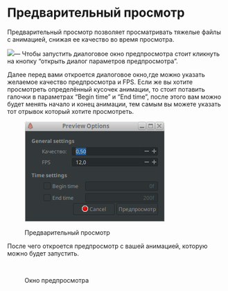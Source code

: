 # Предварительный просмотр

Предварительный просмотр позволяет просматривать тяжелые файлы с анимацией, снижая ее качество во время просмотра.

![](https://lh7-us.googleusercontent.com/9H-GFgtdDbr-JZkpI\_iZkhLejeyO4TN5QrStefCHaoBdL6GKBuaYX\_\_TXXdUBxMvx6bszghoVC0yZbGgDMt8kKEt6K1b0ps2UZJN8KzyB870aJTbk9OHpNyZIJ\_F7c3NWgpBqMfjXKuAMS4LYDOmGmg)— Чтобы запустить диалоговое окно предпросмотра стоит кликнуть на кнопку “открыть диалог параметров предпросмотра”.

Далее перед вами откроется диалоговое окно,где можно указать желаемое качество предпросмотра и FPS. Если же вы хотите просмотреть определённый кусочек анимации, то стоит потавить галочки в параметрах “Begin time” и “End time”, после этого вам можно будет менять начало и конец анимации, тем самым вы можете указать тот отрывок который хотите просмотреть.

<figure><img src="../.gitbook/assets/59.png" alt=""><figcaption><p>Предварительный просмотр</p></figcaption></figure>

После чего откроется предпросмотр с вашей анимацией, которую можно будет запустить.

<figure><img src="https://lh7-us.googleusercontent.com/0YtJUPUNjAV2u69GUQ_etw0u6eQTjWgjYu3zxQyiFo3QrIV67QV-YRWFAf_cWHSGJ-tZoZvUieeJf_dUPHwUwQw134-E8E1fyvD9kEER_VzDd-tcKA4iyv7YPnsIHuxOr4HMvVXShNn7yyMiMu7KXro" alt=""><figcaption><p>Окно предпросмотра</p></figcaption></figure>


